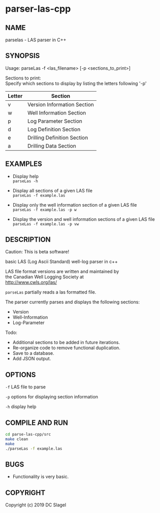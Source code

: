 # parser-las-cpp
NAME
----
parselas - LAS parser in C++

SYNOPSIS
--------

Usage: parseLas -f <las_filename> [-p <sections_to_print>]    
     
Sections to print:    
Specify which sections to display by listing the letters following '-p'    

|Letter  | Section  |
|--------|----------|
|v       | Version Information Section  |
|w       | Well Information Section  |
|p       | Log Parameter Section  |
|d       | Log Definition Section  |
|e       | Drilling Definition Section  |
|a       | Drilling Data Section  |


EXAMPLES
--------

* Display help   
`parseLas -h`

* Display all sections of a given LAS file    
`parseLas -f example.las`

* Display only the well information section of a given LAS file    
`parseLas -f example.las -p w`

* Display the version and well information sections of a given LAS file    
`parseLas -f example.las -p vw`

DESCRIPTION
-----------
Caution: This is beta software!

basic LAS (Log Ascii Standard) well-log parser in c++

LAS file format versions are written and maintained by   
the Canadian Well Logging Society at    
http://www.cwls.org/las/


`parseLas` partially reads a las formatted file. 

The parser currently parses and displays the following sections:
- Version
- Well-Information
- Log-Parameter

Todo:
- Additional sections to be added in future iterations.
- Re-organize code to remove functional duplication.
- Save to a database.
- Add JSON output.


OPTIONS
-------

`-f`
  LAS file to parse

`-p`
  options for displaying section information

`-h`
  display help

COMPILE AND RUN
---------------

```bash
cd parse-las-cpp/src  
make clean
make  
./parseLas -f example.las  
```

BUGS
----

- Functionality is very basic. 


COPYRIGHT
------

Copyright (c) 2019 DC Slagel

